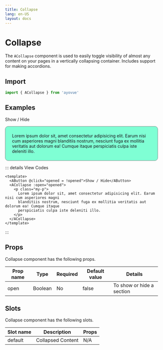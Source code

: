 ```yaml
---
title: Collapse
lang: en-US
layout: docs
---
```


<script setup lang="ts">
import { ref }  from "vue"
import { ACollapse, AButton } from '../../src/'
import { ACollapseMeta } from '../../src/components/ACollapse/ACollapse.meta'


const opened = ref(false);

</script>

<style>
  .my-p {
    border: 1px solid gray;
    padding: 22px;
    border-radius: 10px;
    background-color: #7fffd4;
  }
</style>

# Collapse

The <code>ACollapse</code> component is used to easily toggle visibility of almost any content on your pages in a vertically collapsing container. Includes support for making accordions.

## Import

```js
import { ACollapse } from 'ayovue'
```

## Examples

<div>
  <AButton @click="opened = !opened">Show / Hide</AButton>
  <ACollapse :open="opened">
    <p class="my-p">
      Lorem ipsum dolor sit, amet consectetur adipisicing elit. Earum nisi cum
      asperiores magni blanditiis nostrum, nesciunt fuga ex mollitia veritatis
      aut dolorum ea! Cumque itaque perspiciatis culpa iste deleniti illo.
    </p>
  </ACollapse>
</div>

::: details View Codes

```vue
<template>
  <AButton @click="opened = !opened">Show / Hide</AButton>
  <ACollapse :open="opened">
    <p class="my-p">
      Lorem ipsum dolor sit, amet consectetur adipisicing elit. Earum nisi cum asperiores magni
      blanditiis nostrum, nesciunt fuga ex mollitia veritatis aut dolorum ea! Cumque itaque
      perspiciatis culpa iste deleniti illo.
    </p>
  </ACollapse>
</template>
```

:::

## Props

Collapse component has the following props.

| Prop name | Type    | Required | Default value | Details                   |
| --------- | ------- | -------- | ------------- | ------------------------- |
| open      | Boolean | No       | false         | To show or hide a section |

## Slots

Collapse component has the following slots.

| Slot name | Description       | Props |
| --------- | ----------------- | ----- |
| default   | Collapsed Content | N/A   |
